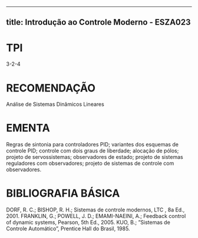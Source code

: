
---
title: Introdução ao Controle Moderno - ESZA023 
---

# TPI

3-2-4

# RECOMENDAÇÃO

Análise de Sistemas Dinâmicos Lineares

# EMENTA

Regras de sintonia para controladores PID; variantes dos esquemas de controle PID; controle com dois graus de liberdade; alocação de pólos; projeto de servossistemas; observadores de estado; projeto de sistemas reguladores com observadores; projeto de sistemas de controle com observadores.

# BIBLIOGRAFIA BÁSICA

DORF, R. C.; BISHOP, R. H.; Sistemas de controle modernos, LTC , 8a Ed., 2001.
FRANKLIN, G.; POWELL, J. D.; EMAMI-NAEINI, A.; Feedback control of dynamic systems, Pearson, 5th Ed., 2005.
KUO, B.; ”Sistemas de Controle Automático”, Prentice Hall do Brasil, 1985.
        